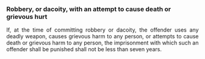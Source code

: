 ### Robbery, or dacoity, with an attempt to cause death or grievous hurt
<div style="text-align: justify">

If, at the time of committing robbery or dacoity, the offender uses any deadly weapon, causes grievous harm to any person, or attempts to cause death or grievous harm to any person, the imprisonment with which such an offender shall be punished shall not be less than seven years.

</div>
